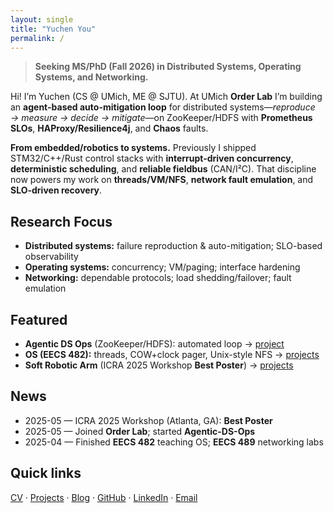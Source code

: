 ```yaml
---
layout: single
title: "Yuchen You"
permalink: /
---
```


> **Seeking MS/PhD (Fall 2026) in Distributed Systems, Operating Systems, and Networking.**

Hi! I’m Yuchen (CS @ UMich, ME @ SJTU). At UMich **Order Lab** I’m building an **agent-based auto-mitigation loop** for distributed systems—*reproduce → measure → decide → mitigate*—on ZooKeeper/HDFS with **Prometheus SLOs**, **HAProxy/Resilience4j**, and **Chaos** faults.

**From embedded/robotics to systems.** Previously I shipped STM32/C++/Rust control stacks with **interrupt-driven concurrency**, **deterministic scheduling**, and **reliable fieldbus** (CAN/I²C). That discipline now powers my work on **threads/VM/NFS**, **network fault emulation**, and **SLO-driven recovery**.

## Research Focus
- **Distributed systems:** failure reproduction & auto-mitigation; SLO-based observability  
- **Operating systems:** concurrency; VM/paging; interface hardening  
- **Networking:** dependable protocols; load shedding/failover; fault emulation

## Featured
- **Agentic DS Ops** (ZooKeeper/HDFS): automated loop → [project](/projects/agentic-ds-ops)  
- **OS (EECS 482):** threads, COW+clock pager, Unix-style NFS → [projects](/projects/)  
- **Soft Robotic Arm** (ICRA 2025 Workshop **Best Poster**) → [projects](/projects/)

## News
- 2025-05 — ICRA 2025 Workshop (Atlanta, GA): **Best Poster**  
- 2025-05 — Joined **Order Lab**; started **Agentic-DS-Ops**  
- 2025-04 — Finished **EECS 482** teaching OS; **EECS 489** networking labs

## Quick links
[CV](/yuchenyou.github.io/cv/) · [Projects](/yuchenyou.github.io/projects/) · [Blog](https://www.whoami-wesleyyou.top) · [GitHub](https://github.com/1WesleyYou) · [LinkedIn](https://www.linkedin.com/in/yuchen-you-1w/) · [Email](mailto:yuchenxr@umich.edu)

